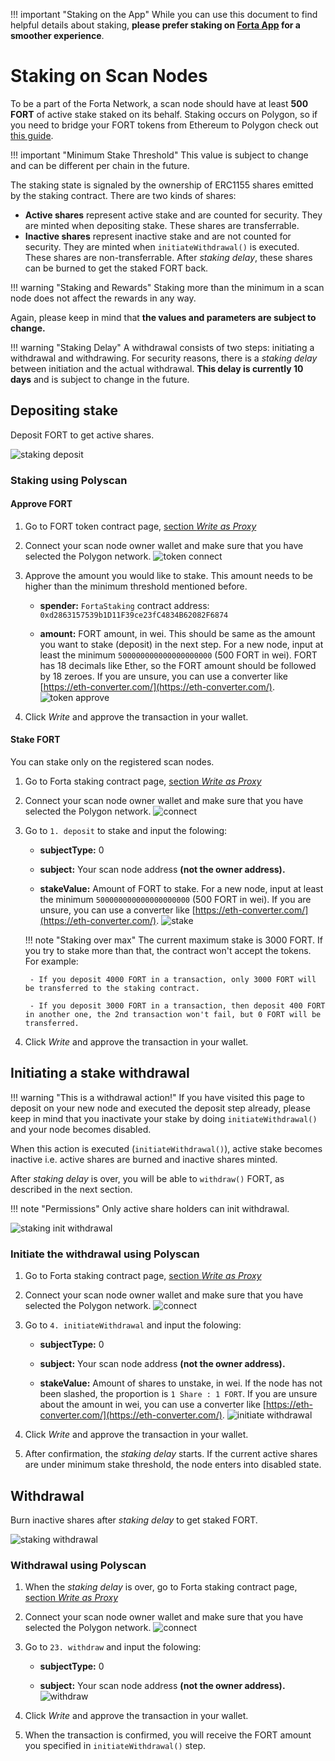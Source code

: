 !!! important "Staking on the App"
    While you can use this document to find helpful details about staking, **please prefer staking on [Forta App](https://app.forta.network/staking) for a smoother experience**.

# Staking on Scan Nodes

To be a part of the Forta Network, a scan node should have at least **500 FORT** of active stake staked on its behalf. Staking occurs on Polygon, so if you need to bridge your FORT tokens from Ethereum to Polygon check out [this guide](bridging-fort.md).

!!! important "Minimum Stake Threshold"
    This value is subject to change and can be different per chain in the future.

The staking state is signaled by the ownership of ERC1155 shares emitted by the staking contract. There are two kinds of shares:

- **Active shares** represent active stake and are counted for security. They are minted when depositing stake. These shares are transferrable.
- **Inactive shares** represent inactive stake and are not counted for security. They are minted when `initiateWithdrawal()` is executed. These shares are non-transferrable. After _staking delay_, these shares can be burned to get the staked FORT back.

!!! warning "Staking and Rewards"
    Staking more than the minimum in a scan node does not affect the rewards in any way.

Again, please keep in mind that **the values and parameters are subject to change.**

!!! warning "Staking Delay"
    A withdrawal consists of two steps: initiating a withdrawal and withdrawing. For security reasons, there is a _staking delay_ between initiation and the actual withdrawal. **This delay is currently 10 days** and is subject to change in the future.

## Depositing stake

Deposit FORT to get active shares.

![staking deposit](stake-images/staking-deposit.png)

### Staking using Polyscan

#### Approve FORT

1. Go to FORT token contract page, [section _Write as Proxy_](https://polygonscan.com/address/0x9ff62d1FC52A907B6DCbA8077c2DDCA6E6a9d3e1#writeProxyContract)

2. Connect your scan node owner wallet and make sure that you have selected the Polygon network. ![token connect](stake-images/1-token-connect.png)

3. Approve the amount you would like to stake. This amount needs to be higher than the minimum threshold mentioned before.

    - **spender:** `FortaStaking` contract address: `0xd2863157539b1D11F39ce23fC4834B62082F6874`

    - **amount:** FORT amount, in wei. This should be same as the amount you want to stake (deposit) in the next step. For a new node, input at least the minimum `500000000000000000000` (500 FORT in wei). FORT has 18 decimals like Ether, so the FORT amount should be followed by 18 zeroes. If you are unsure, you can use a converter like [https://eth-converter.com/](https://eth-converter.com/). ![token approve](stake-images/2-token-approve.png)

    

4. Click _Write_ and approve the transaction in your wallet.

#### Stake FORT

You can stake only on the registered scan nodes.

1. Go to Forta staking contract page, [section _Write as Proxy_](https://polygonscan.com/address/0xd2863157539b1D11F39ce23fC4834B62082F6874#writeProxyContract)

2. Connect your scan node owner wallet and make sure that you have selected the Polygon network. ![connect](stake-images/1-connect.png)

3. Go to `1. deposit` to stake and input the folowing:

    - **subjectType:** 0

    - **subject:** Your scan node address **(not the owner address).**

    - **stakeValue:** Amount of FORT to stake. For a new node, input at least the minimum `500000000000000000000` (500 FORT in wei). If you are unsure, you can use a converter like [https://eth-converter.com/](https://eth-converter.com/). ![stake](stake-images/3-stake.png)

    !!! note "Staking over max"
        The current maximum stake is 3000 FORT. If you try to stake more than that, the contract won't accept the tokens. For example:

        - If you deposit 4000 FORT in a transaction, only 3000 FORT will be transferred to the staking contract.
        
        - If you deposit 3000 FORT in a transaction, then deposit 400 FORT in another one, the 2nd transaction won't fail, but 0 FORT will be transferred. 

4. Click _Write_ and approve the transaction in your wallet.

## Initiating a stake withdrawal

!!! warning "This is a withdrawal action!"
    If you have visited this page to deposit on your new node and executed the deposit step already, please keep in mind that you inactivate your stake by doing `initiateWithdrawal()` and your node becomes disabled.

When this action is executed (`initiateWithdrawal()`), active stake becomes inactive i.e. active shares are burned and inactive shares minted.

After _staking delay_ is over, you will be able to `withdraw()` FORT, as described in the next section.

!!! note "Permissions"
    Only active share holders can init withdrawal.

![staking init withdrawal](stake-images/staking-init-withdrawal.png)

### Initiate the withdrawal using Polyscan

1. Go to Forta staking contract page, [section _Write as Proxy_](https://polygonscan.com/address/0xd2863157539b1D11F39ce23fC4834B62082F6874#writeProxyContract)

2. Connect your scan node owner wallet and make sure that you have selected the Polygon network. ![connect](stake-images/1-connect.png)

3. Go to `4. initiateWithdrawal` and input the folowing:

    - **subjectType:** 0

    - **subject:** Your scan node address **(not the owner address).**

    - **stakeValue:** Amount of shares to unstake, in wei. If the node has not been slashed, the proportion is `1 Share : 1 FORT`. If you are unsure about the amount in wei, you can use a converter like [https://eth-converter.com/](https://eth-converter.com/). ![initiate withdrawal](stake-images/4-initiate-withdrawal.png)

4. Click _Write_ and approve the transaction in your wallet.

5. After confirmation, the _staking delay_ starts. If the current active shares are under minimum stake threshold, the node enters into disabled state.

## Withdrawal

Burn inactive shares after _staking delay_ to get staked FORT.

![staking withdrawal](stake-images/staking-withdrawal.png)

### Withdrawal using Polyscan

1. When the _staking delay_ is over, go to Forta staking contract page, [section _Write as Proxy_](https://polygonscan.com/address/0xd2863157539b1D11F39ce23fC4834B62082F6874#writeProxyContract)

2. Connect your scan node owner wallet and make sure that you have selected the Polygon network. ![connect](stake-images/1-connect.png)

3. Go to `23. withdraw` and input the folowing:

    - **subjectType:** 0

    - **subject:** Your scan node address **(not the owner address).** ![withdraw](stake-images/5-withdraw.png)

4. Click _Write_ and approve the transaction in your wallet.

5. When the transaction is confirmed, you will receive the FORT amount you specified in `initiateWithdrawal()` step.
